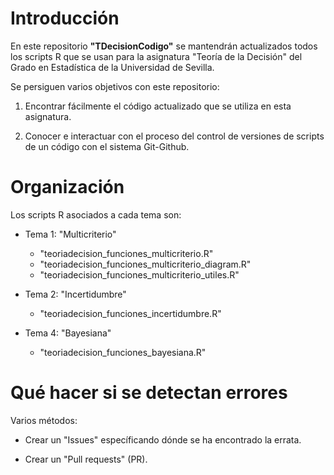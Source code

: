 # Introducción 


En este repositorio **"TDecisionCodigo"** se mantendrán actualizados todos los scripts R que se usan para la asignatura "Teoría de la Decisión" del Grado en Estadística de la Universidad de Sevilla.


Se persiguen varios objetivos con este repositorio:

1. Encontrar fácilmente el código actualizado que se utiliza en esta asignatura.

2. Conocer e interactuar con el proceso del control de versiones de scripts de un código con el sistema Git-Github.

# Organización

Los scripts R asociados a cada tema son:

- Tema 1: "Multicriterio"
    
    + "teoriadecision_funciones_multicriterio.R" 
    + "teoriadecision_funciones_multicriterio_diagram.R" 
    + "teoriadecision_funciones_multicriterio_utiles.R" 

- Tema 2: "Incertidumbre"
    
    + "teoriadecision_funciones_incertidumbre.R" 

- Tema 4: "Bayesiana"
    
    + "teoriadecision_funciones_bayesiana.R" 


# Qué hacer si se detectan errores

Varios métodos:

- Crear un "Issues" específicando dónde se ha encontrado la errata.

- Crear un "Pull requests" (PR). 

